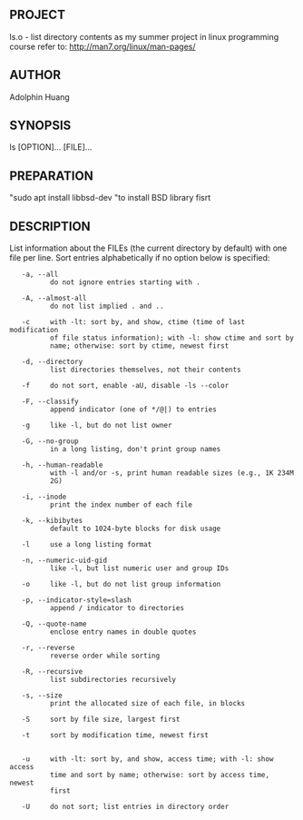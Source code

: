 
PROJECT 
------------------------------------------------------------------------------  
  ls.o - list directory contents
	as my summer project in linux programming course
	refer to: http://man7.org/linux/man-pages/
	

AUTHOR
------------------------------------------------------------------------------ 
Adolphin Huang

SYNOPSIS
------------------------------------------------------------------------------
ls [OPTION]... [FILE]...

PREPARATION
--------------------------------------------------------------------------------
"sudo apt install libbsd-dev "to install BSD library fisrt

DESCRIPTION
--------------------------------------------------------------------------------
List information about the FILEs (the current directory by default)
with one file per line.
Sort entries alphabetically if no option below is specified:
	     
	   -a, --all
              do not ignore entries starting with .

       -A, --almost-all
              do not list implied . and ..

       -c     with -lt: sort by, and show, ctime (time of last modification
              of file status information); with -l: show ctime and sort by
              name; otherwise: sort by ctime, newest first

       -d, --directory
              list directories themselves, not their contents

       -f     do not sort, enable -aU, disable -ls --color

       -F, --classify
              append indicator (one of */@|) to entries

       -g     like -l, but do not list owner

       -G, --no-group
              in a long listing, don't print group names

       -h, --human-readable
              with -l and/or -s, print human readable sizes (e.g., 1K 234M
              2G)

       -i, --inode
              print the index number of each file
			  
       -k, --kibibytes
              default to 1024-byte blocks for disk usage

       -l     use a long listing format

       -n, --numeric-uid-gid
              like -l, but list numeric user and group IDs

       -o     like -l, but do not list group information

       -p, --indicator-style=slash
              append / indicator to directories

       -Q, --quote-name
              enclose entry names in double quotes

       -r, --reverse
              reverse order while sorting

       -R, --recursive
              list subdirectories recursively

       -s, --size
              print the allocated size of each file, in blocks

       -S     sort by file size, largest first

       -t     sort by modification time, newest first


       -u     with -lt: sort by, and show, access time; with -l: show access
              time and sort by name; otherwise: sort by access time, newest
              first

       -U     do not sort; list entries in directory order
